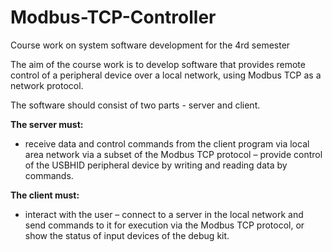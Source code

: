 # Modbus-TCP-Controller
Course work on system software development for the 4rd semester

The aim of the course work is to develop software that provides remote control of a peripheral device over a local network, using Modbus TCP as a network protocol.

The software should consist of two parts - server and client.

**The server must:**
- receive data and control commands from the client program via
local area network via a subset of the Modbus TCP protocol
– provide control of the USBHID peripheral device by writing and reading data by commands.

**The client must:**
- interact with the user
– connect to a server in the local network and send commands to it for execution via the Modbus TCP protocol, or show the status of input devices of the debug kit.
